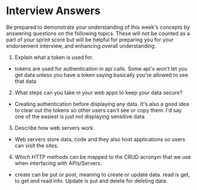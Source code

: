 # Interview Answers

Be prepared to demonstrate your understanding of this week's concepts by answering questions on the following topics. These will not be counted as a part of your sprint score but will be helpful for preparing you for your endorsement interview, and enhancing overall understanding.

1. Explain what a token is used for.

- tokens are used for authentication in api calls. Some api's won't let you get data unless you have a token saying basically you're allowed to see that data

2. What steps can you take in your web apps to keep your data secure?

- Creating authentication before displaying any data. It's also a good idea to clear out the tokens so other users can't see or copy them. I'd say one of the easiest is just not displaying sensitive data.

3. Describe how web servers work.

- Web servers store data, code and they also host applications so users can visit the sites.

4. Which HTTP methods can be mapped to the CRUD acronym that we use when interfacing with APIs/Servers.

- create can be put or post, meaning to create or update data. read is get, to get and read info. Update is put and delete for deleting data.
